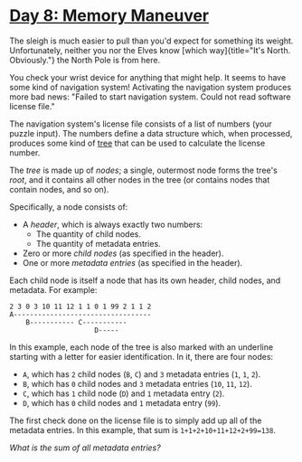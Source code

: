 # [Day 8: Memory Maneuver](https://adventofcode.com/2018/day/8)

The sleigh is much easier to pull than you\'d expect for something its weight.
Unfortunately, neither you nor the Elves know [which way]{title="It's North.
Obviously."} the North Pole is from here.

You check your wrist device for anything that might help. It seems to have some
kind of navigation system! Activating the navigation system produces more bad
news: \"Failed to start navigation system. Could not read software license
file.\"

The navigation system\'s license file consists of a list of numbers (your
puzzle input). The numbers define a data structure which, when processed,
produces some kind of
[tree](https://en.wikipedia.org/wiki/Tree_(data_structure)) that can be used to
calculate the license number.

The *tree* is made up of *nodes*; a single, outermost node forms the tree\'s
*root*, and it contains all other nodes in the tree (or contains nodes that
contain nodes, and so on).

Specifically, a node consists of:

-   A *header*, which is always exactly two numbers:
    -   The quantity of child nodes.
    -   The quantity of metadata entries.
-   Zero or more *child nodes* (as specified in the header).
-   One or more *metadata entries* (as specified in the header).

Each child node is itself a node that has its own header, child nodes, and
metadata. For example:

    2 3 0 3 10 11 12 1 1 0 1 99 2 1 1 2
    A----------------------------------
        B----------- C-----------
                         D-----

In this example, each node of the tree is also marked with an underline
starting with a letter for easier identification. In it, there are four nodes:

-   `A`, which has `2` child nodes (`B`, `C`) and `3` metadata entries
    (`1`, `1`, `2`).
-   `B`, which has `0` child nodes and `3` metadata entries (`10`, `11`,
    `12`).
-   `C`, which has `1` child node (`D`) and `1` metadata entry (`2`).
-   `D`, which has `0` child nodes and `1` metadata entry (`99`).

The first check done on the license file is to simply add up all of the
metadata entries. In this example, that sum is `1+1+2+10+11+12+2+99=138`.

*What is the sum of all metadata entries?*
